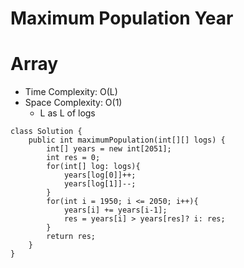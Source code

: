 # Maximum Population Year

# Array

- Time Complexity: O(L)
- Space Complexity: O(1)
  - L as L of logs

```
class Solution {
    public int maximumPopulation(int[][] logs) {
        int[] years = new int[2051];
        int res = 0;
        for(int[] log: logs){
            years[log[0]]++;
            years[log[1]]--;
        }
        for(int i = 1950; i <= 2050; i++){
            years[i] += years[i-1];
            res = years[i] > years[res]? i: res;
        }
        return res;
    }
}
```
